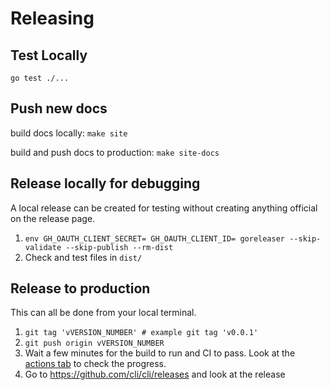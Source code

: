 # Releasing

## Test Locally

`go test ./...`

## Push new docs

build docs locally: `make site`

build and push docs to production: `make site-docs`

## Release locally for debugging

A local release can be created for testing without creating anything official on the release page.

1. `env GH_OAUTH_CLIENT_SECRET= GH_OAUTH_CLIENT_ID= goreleaser --skip-validate --skip-publish --rm-dist`
2. Check and test files in `dist/`

## Release to production

This can all be done from your local terminal.

1. `git tag 'vVERSION_NUMBER' # example git tag 'v0.0.1'`
2. `git push origin vVERSION_NUMBER`
3. Wait a few minutes for the build to run and CI to pass. Look at the [actions tab](https://github.com/cli/cli/actions) to check the progress.
4. Go to <https://github.com/cli/cli/releases> and look at the release
